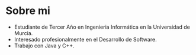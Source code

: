 # Sobre mi 
-  Estudiante de Tercer Año en Ingenieria Informática en la Universidad de Murcia.
-  Interesado profesionalmente en el Desarrollo de Software.
-  Trabajo con Java y C++.
